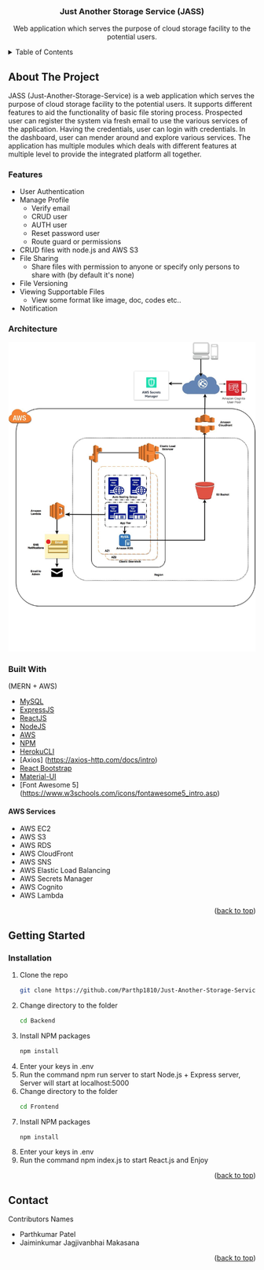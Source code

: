 <div id="top"></div>

<br />
<div align="center">
  
<h3 align="center">Just Another Storage Service (JASS)</h3>

  <p align="center">
    Web application which serves the purpose of cloud storage facility to the potential users.
  </p>
</div>



<!-- TABLE OF CONTENTS -->
<details>
  <summary>Table of Contents</summary>
  <ol>
    <li>
      <a href="#about-the-project">About The Project</a>
      <ul>
		<li><a href="#features">Features</a></li>
		<li><a href="#architecture">Architecture</a></li>
        <li><a href="#built-with">Built With</a></li>
      </ul>
    </li>
    <li>
      <a href="#getting-started">Getting Started</a>
      <ul>
        <li><a href="#installation">Installation</a></li>
      </ul>
    </li>
    <li><a href="#contact">Contact</a></li>
  </ol>
</details>



<!-- ABOUT THE PROJECT -->
## About The Project

JASS (Just-Another-Storage-Service) is a web application which serves the purpose of cloud storage facility to the potential users. It supports different features to aid the functionality of basic file storing process. Prospected user can register the system via fresh email to use the various services of the application. Having the credentials, user can login with credentials. In the dashboard, user can mender around and explore various services. The application has multiple modules which deals with different features at multiple level to provide the integrated platform all together.
	
### Features

* User Authentication
* Manage Profile
	- Verify email
	- CRUD user
	- AUTH user
	- Reset password user
	- Route guard or permissions
* CRUD files with node.js and AWS S3
* File Sharing
	- Share files with permission to anyone or specify only persons to share with (by default it's none)
* File Versioning
* Viewing Supportable Files
	- View some format like image, doc, codes etc..
* Notification

### Architecture

<p align="center">
    <img src="images/Architecture.jpg"> 
</p>

### Built With

(MERN + AWS)
* [MySQL](https://www.mysql.com/)
* [ExpressJS](https://expressjs.com/)
* [ReactJS](https://reactjs.org/)
* [NodeJS](https://nodejs.org/)
* [AWS](https://aws.amazon.com/)
* [NPM](https://docs.npmjs.com/downloading-and-installing-node-js-and-npm)
* [HerokuCLI](https://devcenter.heroku.com/articles/heroku-cli)
* [Axios] (https://axios-http.com/docs/intro)
* [React Bootstrap](https://remotestack.io/react-bootstrap-login-register-ui-templates/)
* [Material-UI](https://mui.com/)
* [Font Awesome 5] (https://www.w3schools.com/icons/fontawesome5_intro.asp)

#### AWS Services

* AWS EC2
* AWS S3
* AWS RDS
* AWS CloudFront
* AWS SNS
* AWS Elastic Load Balancing
* AWS Secrets Manager
* AWS Cognito
* AWS Lambda

<p align="right">(<a href="#top">back to top</a>)</p>


<!-- GETTING STARTED -->
## Getting Started

### Installation

1. Clone the repo
   ```sh
   git clone https://github.com/Parthp1810/Just-Another-Storage-Service.git
   ```
2. Change directory to the folder
   ```sh
   cd Backend
   ```
3. Install NPM packages
   ```sh
   npm install
   ```
3. Enter your keys in .env
4. Run the command npm run server to start Node.js + Express server, Server will start at localhost:5000
5. Change directory to the folder
   ```sh
   cd Frontend
   ```
6. Install NPM packages
   ```sh
   npm install
   ```
7. Enter your keys in .env
8. Run the command npm index.js to start React.js and Enjoy
   
<p align="right">(<a href="#top">back to top</a>)</p>



<!-- CONTACT -->
## Contact

Contributors Names

* Parthkumar Patel
* Jaiminkumar Jagjivanbhai Makasana

<p align="right">(<a href="#top">back to top</a>)</p>

